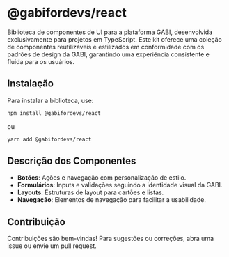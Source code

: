 # @gabifordevs/react

Biblioteca de componentes de UI para a plataforma GABI, desenvolvida exclusivamente para projetos em TypeScript. Este kit oferece uma coleção de componentes reutilizáveis e estilizados em conformidade com os padrões de design da GABI, garantindo uma experiência consistente e fluida para os usuários.

## Instalação

Para instalar a biblioteca, use:

```bash
npm install @gabifordevs/react
```

ou

```bash
yarn add @gabifordevs/react
```

## Descrição dos Componentes

- **Botões**: Ações e navegação com personalização de estilo.
- **Formulários**: Inputs e validações seguindo a identidade visual da GABI.
- **Layouts**: Estruturas de layout para cartões e listas.
- **Navegação**: Elementos de navegação para facilitar a usabilidade.

## Contribuição

Contribuições são bem-vindas! Para sugestões ou correções, abra uma issue ou envie um pull request.
